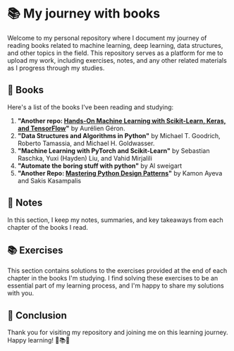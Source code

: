 # 📚 My journey with books

Welcome to my personal repository where I document my journey of reading books related to machine learning, deep learning, data structures, and other topics in the field. This repository serves as a platform for me to upload my work, including exercises, notes, and any other related materials as I progress through my studies.

## 📖 Books

Here's a list of the books I've been reading and studying:

1. **"Another repo: [Hands-On Machine Learning with Scikit-Learn, Keras, and TensorFlow](https://github.com/moatasem75291/LinkedIn-Articles/tree/main/Books/Hands%20on%20Machie%20Learning/Hands%20on%20Machie%20Learning)"** by Aurélien Géron.
2. **"Data Structures and Algorithms in Python"** by Michael T. Goodrich, Roberto Tamassia, and Michael H. Goldwasser.
3. **"Machine Learning with PyTorch and Scikit-Learn"** by Sebastian Raschka, Yuxi (Hayden) Liu, and Vahid Mirjalili
4. **"Automate the boring stuff with python"** by Al sweigart
5. **"Another Repo: [Mastering Python Design Patterns](https://github.com/moatasem75291/Mastering-Python-Design-Patterns)"** by Kamon Ayeva and Sakis Kasampalis

## 📝 Notes

In this section, I keep my notes, summaries, and key takeaways from each chapter of the books I read.

## 📚 Exercises

This section contains solutions to the exercises provided at the end of each chapter in the books I'm studying. I find solving these exercises to be an essential part of my learning process, and I'm happy to share my solutions with you.

## 🚀 Conclusion

Thank you for visiting my repository and joining me on this learning journey. Happy learning! 🌟📚💡
